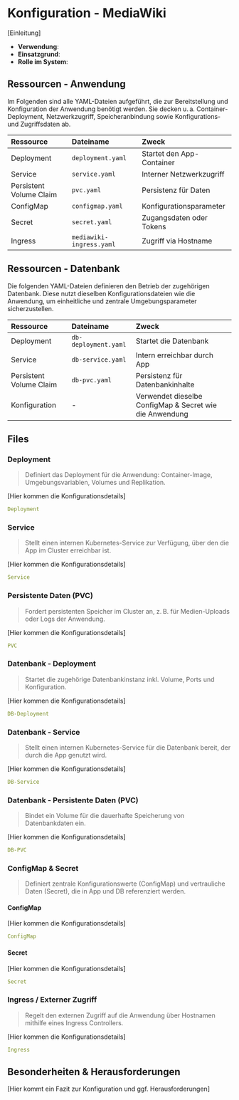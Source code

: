 # Konfiguration - MediaWiki
[Einleitung]

- **Verwendung**:
- **Einsatzgrund**:
- **Rolle im System**:

## Ressourcen - Anwendung
Im Folgenden sind alle YAML-Dateien aufgeführt, die zur Bereitstellung und Konfiguration der Anwendung benötigt werden. Sie decken u. a. Container-Deployment, Netzwerkzugriff, Speicheranbindung sowie Konfigurations- und Zugriffsdaten ab.

| Ressource | Dateiname | Zweck |
| :-- | :-- | :-- |
| Deployment | `deployment.yaml` | Startet den App-Container |
| Service | `service.yaml` | Interner Netzwerkzugriff |
| Persistent Volume Claim | `pvc.yaml` | Persistenz für Daten |
| ConfigMap | `configmap.yaml` | Konfigurationsparameter |
| Secret | `secret.yaml` | Zugangsdaten oder Tokens |
| Ingress | `mediawiki-ingress.yaml` | Zugriff via Hostname |

## Ressourcen - Datenbank
Die folgenden YAML-Dateien definieren den Betrieb der zugehörigen Datenbank. Diese nutzt dieselben Konfigurationsdateien wie die Anwendung, um einheitliche und zentrale Umgebungsparameter sicherzustellen.

| Ressource | Dateiname | Zweck |
| :-- | :-- | :-- |
| Deployment | `db-deployment.yaml` | Startet die Datenbank |
| Service | `db-service.yaml` | Intern erreichbar durch App |
| Persistent Volume Claim | `db-pvc.yaml` | Persistenz für Datenbankinhalte |
| Konfiguration | - | Verwendet dieselbe ConfigMap & Secret wie die Anwendung |

## Files
### Deployment
>Definiert das Deployment für die Anwendung: Container-Image, Umgebungsvariablen, Volumes und Replikation.

[Hier kommen die Konfigurationsdetails]
```yaml
Deployment
```

### Service
>Stellt einen internen Kubernetes-Service zur Verfügung, über den die App im Cluster erreichbar ist.

[Hier kommen die Konfigurationsdetails]
```yaml
Service
```

### Persistente Daten (PVC)
>Fordert persistenten Speicher im Cluster an, z. B. für Medien-Uploads oder Logs der Anwendung.

[Hier kommen die Konfigurationsdetails]
```yaml
PVC
```

### Datenbank - Deployment
>Startet die zugehörige Datenbankinstanz inkl. Volume, Ports und Konfiguration.

[Hier kommen die Konfigurationsdetails]
```yaml
DB-Deployment
```

### Datenbank - Service
>Stellt einen internen Kubernetes-Service für die Datenbank bereit, der durch die App genutzt wird.

[Hier kommen die Konfigurationsdetails]
```yaml
DB-Service
```

### Datenbank - Persistente Daten (PVC)
>Bindet ein Volume für die dauerhafte Speicherung von Datenbankdaten ein.

[Hier kommen die Konfigurationsdetails]
```yaml
DB-PVC
```

### ConfigMap & Secret
>Definiert zentrale Konfigurationswerte (ConfigMap) und vertrauliche Daten (Secret), die in App und DB referenziert werden.

#### ConfigMap
[Hier kommen die Konfigurationsdetails]
```yaml
ConfigMap
```

#### Secret
[Hier kommen die Konfigurationsdetails]
```yaml
Secret
```

### Ingress / Externer Zugriff
>Regelt den externen Zugriff auf die Anwendung über Hostnamen mithilfe eines Ingress Controllers.

[Hier kommen die Konfigurationsdetails]
```yaml
Ingress
```

## Besonderheiten & Herausforderungen
[Hier kommt ein Fazit zur Konfiguration und ggf. Herausforderungen]
